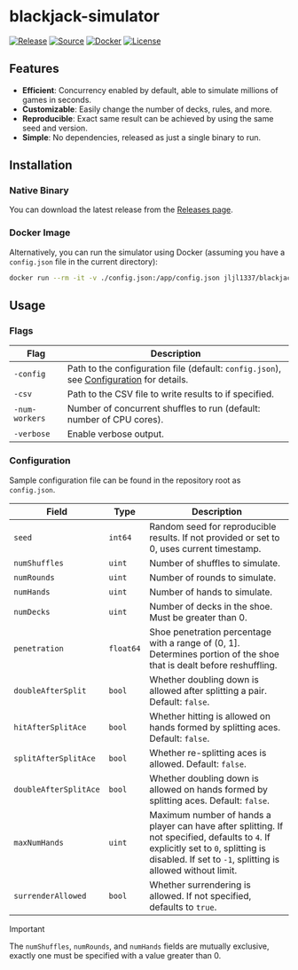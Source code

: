 # blackjack-simulator

[![Release](https://github.com/jljl1337/blackjack-simulator/actions/workflows/release.yml/badge.svg)](https://github.com/jljl1337/blackjack-simulator/actions/workflows/release.yml)
[![Source](https://img.shields.io/badge/Source-GitHub-blue?logo=github)](https://github.com/jljl1337/blackjack-simulator)
[![Docker](https://img.shields.io/badge/Docker-jljl1337%2Fblackjack--simulator-blue?logo=docker)](https://hub.docker.com/r/jljl1337/blackjack-simulator)
[![License](https://img.shields.io/github/license/jljl1337/blackjack-simulator?label=License
)](https://github.com/jljl1337/blackjack-simulator/blob/main/LICENSE)

## Features

- **Efficient**: Concurrency enabled by default, able to simulate millions of games in seconds.
- **Customizable**: Easily change the number of decks, rules, and more.
- **Reproducible**: Exact same result can be achieved by using the same seed and version.
- **Simple**: No dependencies, released as just a single binary to run.

## Installation

### Native Binary

You can download the latest release from the [Releases page](https://github.com/jljl1337/blackjack-simulator/releases).

### Docker Image

Alternatively, you can run the simulator using Docker (assuming you have a 
`config.json` file in the current directory):

```sh
docker run --rm -it -v ./config.json:/app/config.json jljl1337/blackjack-simulator
```

## Usage

### Flags

| Flag | Description |
| ---- | ----------- |
| `-config` | Path to the configuration file (default: `config.json`), see [Configuration](#configuration) for details. |
| `-csv` | Path to the CSV file to write results to if specified. |
| `-num-workers` | Number of concurrent shuffles to run (default: number of CPU cores). |
| `-verbose` | Enable verbose output. |

### Configuration

Sample configuration file can be found in the repository root as `config.json`.

| Field | Type | Description |
| ----- | ---- | ----------- |
| `seed` | `int64` | Random seed for reproducible results. If not provided or set to 0, uses current timestamp. |
| `numShuffles` | `uint` | Number of shuffles to simulate. |
| `numRounds` | `uint` | Number of rounds to simulate. |
| `numHands` | `uint` | Number of hands to simulate. |
| `numDecks` | `uint` | Number of decks in the shoe. Must be greater than 0. |
| `penetration` | `float64` | Shoe penetration percentage with a range of (0, 1]. Determines portion of the shoe that is dealt before reshuffling. |
| `doubleAfterSplit` | `bool` | Whether doubling down is allowed after splitting a pair. Default: `false`. |
| `hitAfterSplitAce` | `bool` | Whether hitting is allowed on hands formed by splitting aces. Default: `false`. |
| `splitAfterSplitAce` | `bool` | Whether re-splitting aces is allowed. Default: `false`. |
| `doubleAfterSplitAce` | `bool` | Whether doubling down is allowed on hands formed by splitting aces. Default: `false`. |
| `maxNumHands` | `uint` | Maximum number of hands a player can have after splitting. If not specified, defaults to `4`. If explicitly set to `0`, splitting is disabled. If set to `-1`, splitting is allowed without limit. |
| `surrenderAllowed` | `bool` | Whether surrendering is allowed. If not specified, defaults to `true`. |

> [!IMPORTANT]  
> The `numShuffles`, `numRounds`, and `numHands` fields are mutually exclusive,
> exactly one must be specified with a value greater than 0.